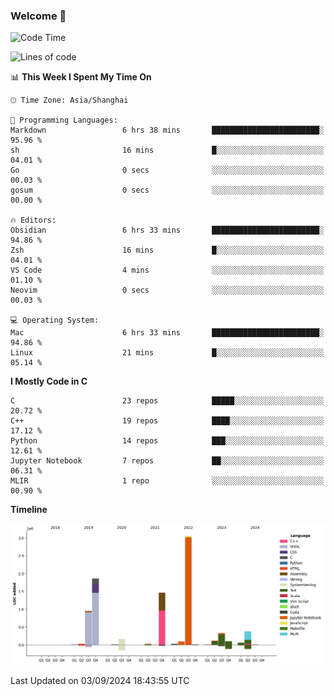 ### Welcome 👋

<!--START_SECTION:waka-->
![Code Time](http://img.shields.io/badge/Code%20Time-1%2C551%20hrs%2013%20mins-blue)

![Lines of code](https://img.shields.io/badge/From%20Hello%20World%20I%27ve%20Written-8.7%20million%20lines%20of%20code-blue)

📊 **This Week I Spent My Time On** 

```text
🕑︎ Time Zone: Asia/Shanghai

💬 Programming Languages: 
Markdown                 6 hrs 38 mins       ████████████████████████░   95.96 % 
sh                       16 mins             █░░░░░░░░░░░░░░░░░░░░░░░░   04.01 % 
Go                       0 secs              ░░░░░░░░░░░░░░░░░░░░░░░░░   00.03 % 
gosum                    0 secs              ░░░░░░░░░░░░░░░░░░░░░░░░░   00.00 % 

🔥 Editors: 
Obsidian                 6 hrs 33 mins       ████████████████████████░   94.86 % 
Zsh                      16 mins             █░░░░░░░░░░░░░░░░░░░░░░░░   04.01 % 
VS Code                  4 mins              ░░░░░░░░░░░░░░░░░░░░░░░░░   01.10 % 
Neovim                   0 secs              ░░░░░░░░░░░░░░░░░░░░░░░░░   00.03 % 

💻 Operating System: 
Mac                      6 hrs 33 mins       ████████████████████████░   94.86 % 
Linux                    21 mins             █░░░░░░░░░░░░░░░░░░░░░░░░   05.14 % 
```

**I Mostly Code in C** 

```text
C                        23 repos            █████░░░░░░░░░░░░░░░░░░░░   20.72 % 
C++                      19 repos            ████░░░░░░░░░░░░░░░░░░░░░   17.12 % 
Python                   14 repos            ███░░░░░░░░░░░░░░░░░░░░░░   12.61 % 
Jupyter Notebook         7 repos             ██░░░░░░░░░░░░░░░░░░░░░░░   06.31 % 
MLIR                     1 repo              ░░░░░░░░░░░░░░░░░░░░░░░░░   00.90 % 
```



**Timeline**

![Lines of Code chart](https://raw.githubusercontent.com/Bohan-hu/Bohan-hu/master/assets/bar_graph.png)


 Last Updated on 03/09/2024 18:43:55 UTC
<!--END_SECTION:waka-->



